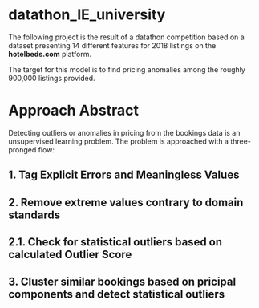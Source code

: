 # datathon_IE_university
The following project is the result of a datathon competition based on a dataset presenting 14 different features for 2018 listings on the **hotelbeds.com** platform.

The target for this model is to find pricing anomalies among the roughly 900,000 listings provided. 

# Approach Abstract

Detecting outliers or anomalies in pricing from the bookings data is an unsupervised learning problem. The problem is approached with a three-pronged flow:

## 1. Tag Explicit Errors and Meaningless Values
## 2. Remove extreme values contrary to domain standards
## 2.1. Check for statistical outliers based on calculated Outlier Score
## 3. Cluster similar bookings based on pricipal components and detect statistical outliers
